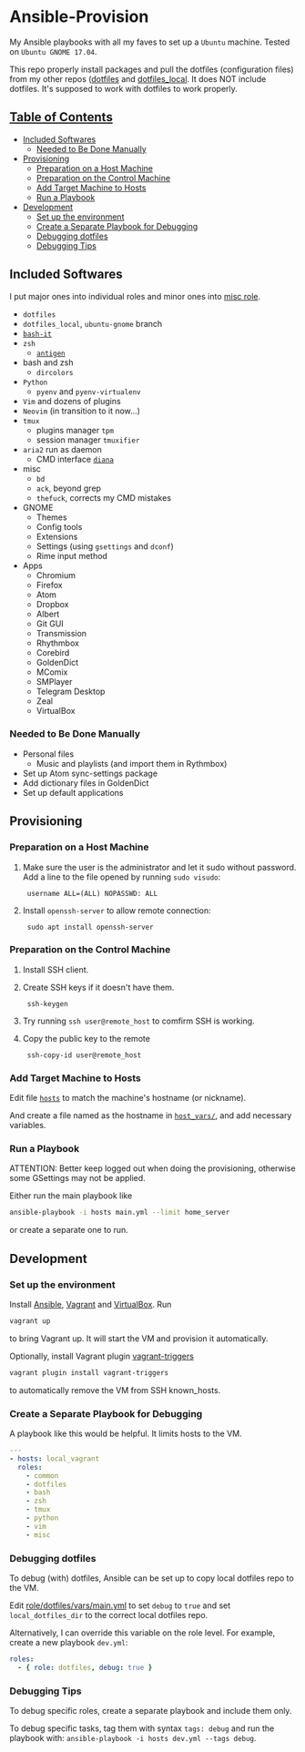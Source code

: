 # Ansible-Provision

My Ansible playbooks with all my faves to set up a `Ubuntu` machine.
Tested on `Ubuntu GNOME 17.04`.

This repo properly install packages and pull the dotfiles
(configuration files) from my other repos
([dotfiles](https://github.com/joegnis/dotfiles) and
[dotfiles\_local](https://github.com/joegnis/dotfiles_local).
It does NOT include dotfiles. It's supposed to work with dotfiles to work
properly.

## [Table of Contents](#table-of-contents)

* [Included Softwares](#included-softwares)
  * [Needed to Be Done Manually](#needed-to-be-done-manually)
* [Provisioning](#provisioning)
  * [Preparation on a Host Machine](#preparation-on-a-host-machine)
  * [Preparation on the Control Machine](#preparation-on-the-control-machine)
  * [Add Target Machine to Hosts](#add-target-machine-to-hosts)
  * [Run a Playbook](#run-a-playbook)
* [Development](#development)
  * [Set up the environment](#set-up-the-environment)
  * [Create a Separate Playbook for Debugging](#create-a-separate-playbook-for-debugging)
  * [Debugging dotfiles](#debugging-dotfiles)
  * [Debugging Tips](#debugging-tips)

## Included Softwares

I put major ones into individual roles and
minor ones into [misc role](roles/misc/tasks/main.yml).

* `dotfiles`
* `dotfiles_local`, `ubuntu-gnome` branch
* [`bash-it`](https://github.com/Bash-it/bash-it)
* `zsh`
  * [`antigen`](https://github.com/zsh-users/antigen)
* bash and zsh
  * `dircolors`
* `Python`
  * `pyenv` and `pyenv-virtualenv`
* `Vim` and dozens of plugins
* `Neovim` (in transition to it now...)
* `tmux`
  * plugins manager `tpm`
  * session manager `tmuxifier`
* `aria2` run as daemon
  * CMD interface [`diana`](https://github.com/baskerville/diana)
* misc
  * `bd`
  * `ack`, beyond grep
  * `thefuck`, corrects my CMD mistakes
* GNOME
  * Themes
  * Config tools
  * Extensions
  * Settings (using `gsettings` and `dconf`)
  * Rime input method
* Apps
  * Chromium
  * Firefox
  * Atom
  * Dropbox
  * Albert
  * Git GUI
  * Transmission
  * Rhythmbox
  * Corebird
  * GoldenDict
  * MComix
  * SMPlayer
  * Telegram Desktop
  * Zeal
  * VirtualBox

### Needed to Be Done Manually

* Personal files
  * Music and playlists (and import them in Rythmbox)
* Set up Atom sync-settings package
* Add dictionary files in GoldenDict
* Set up default applications

## Provisioning

### Preparation on a Host Machine

1. Make sure the user is the administrator and let it sudo without password.
Add a line to the file opened by running `sudo visudo`:

        username ALL=(ALL) NOPASSWD: ALL

2. Install `openssh-server` to allow remote connection:

        sudo apt install openssh-server

### Preparation on the Control Machine

1. Install SSH client.
2. Create SSH keys if it doesn't have them.

        ssh-keygen

3. Try running `ssh user@remote_host` to comfirm SSH is working.
4. Copy the public key to the remote

        ssh-copy-id user@remote_host

### Add Target Machine to Hosts

Edit file [`hosts`](hosts) to match the machine's hostname (or nickname).

And create a file named as the hostname in [`host_vars/`](host_vars),
and add necessary variables.

### Run a Playbook

ATTENTION: Better keep logged out when doing the provisioning, otherwise
some GSettings may not be applied.

Either run the main playbook like

```bash
ansible-playbook -i hosts main.yml --limit home_server
```

or create a separate one to run.

## Development

### Set up the environment

Install [Ansible](http://docs.ansible.com/ansible/latest/intro_installation.html),
[Vagrant](https://www.vagrantup.com/docs/installation/) and
[VirtualBox](https://www.virtualbox.org/wiki/Downloads). Run

```bash
vagrant up
```

to bring Vagrant up. It will start the VM and provision it automatically.

Optionally, install Vagrant plugin
[vagrant-triggers](https://github.com/emyl/vagrant-triggers)

```bash
vagrant plugin install vagrant-triggers
```

to automatically remove the VM from SSH known\_hosts.

### Create a Separate Playbook for Debugging

A playbook like this would be helpful. It limits hosts to the VM.

```yaml
---
- hosts: local_vagrant
  roles:
    - common
    - dotfiles
    - bash
    - zsh
    - tmux
    - python
    - vim
    - misc
```

### Debugging dotfiles

To debug (with) dotfiles, Ansible can be set up to copy local dotfiles repo to
the VM.

Edit [role/dotfiles/vars/main.yml](roles/dotfiles/vars/main.yml) to
set `debug` to `true` and set `local_dotfiles_dir` to the correct local dotfiles
repo.

Alternatively, I can override this variable on the role level. For example,
create a new playbook `dev.yml`:

```yaml
roles:
  - { role: dotfiles, debug: true }
```

### Debugging Tips

To debug specific roles, create a separate playbook and include them only.

To debug specific tasks, tag them with syntax `tags: debug` and run the playbook
with: `ansible-playbook -i hosts dev.yml --tags debug`.
